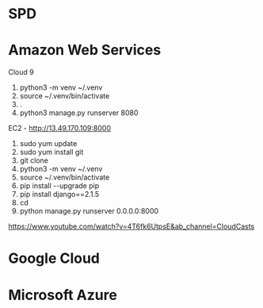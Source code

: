 # SPD

# Amazon Web Services
Cloud 9
  1. python3 -m venv ~/.venv
  2. source ~/.venv/bin/activate
  3. .
  4. python3 manage.py runserver 8080

EC2 - http://13.49.170.109:8000
  1. sudo yum update
  2. sudo yum install git 
  3. git clone 
  4. python3 -m venv ~/.venv
  5. source ~/.venv/bin/activate
  6. pip install --upgrade pip
  7. pip install django==2.1.5
  8. cd 
  9. python manage.py runserver 0.0.0.0:8000

https://www.youtube.com/watch?v=4T6fk6UtpsE&ab_channel=CloudCasts

# Google Cloud

# Microsoft Azure

